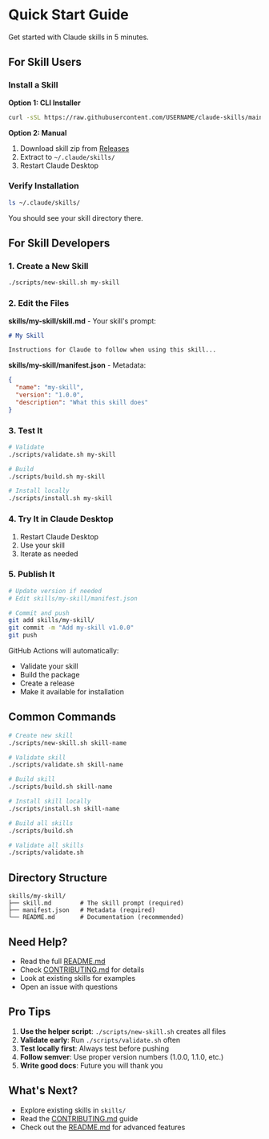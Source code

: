 # Quick Start Guide

Get started with Claude skills in 5 minutes.

## For Skill Users

### Install a Skill

**Option 1: CLI Installer**
```bash
curl -sSL https://raw.githubusercontent.com/USERNAME/claude-skills/main/scripts/install.sh | bash -s skill-name
```

**Option 2: Manual**
1. Download skill zip from [Releases](../../releases)
2. Extract to `~/.claude/skills/`
3. Restart Claude Desktop

### Verify Installation

```bash
ls ~/.claude/skills/
```

You should see your skill directory there.

## For Skill Developers

### 1. Create a New Skill

```bash
./scripts/new-skill.sh my-skill
```

### 2. Edit the Files

**skills/my-skill/skill.md** - Your skill's prompt:
```markdown
# My Skill

Instructions for Claude to follow when using this skill...
```

**skills/my-skill/manifest.json** - Metadata:
```json
{
  "name": "my-skill",
  "version": "1.0.0",
  "description": "What this skill does"
}
```

### 3. Test It

```bash
# Validate
./scripts/validate.sh my-skill

# Build
./scripts/build.sh my-skill

# Install locally
./scripts/install.sh my-skill
```

### 4. Try It in Claude Desktop

1. Restart Claude Desktop
2. Use your skill
3. Iterate as needed

### 5. Publish It

```bash
# Update version if needed
# Edit skills/my-skill/manifest.json

# Commit and push
git add skills/my-skill/
git commit -m "Add my-skill v1.0.0"
git push
```

GitHub Actions will automatically:
- Validate your skill
- Build the package
- Create a release
- Make it available for installation

## Common Commands

```bash
# Create new skill
./scripts/new-skill.sh skill-name

# Validate skill
./scripts/validate.sh skill-name

# Build skill
./scripts/build.sh skill-name

# Install skill locally
./scripts/install.sh skill-name

# Build all skills
./scripts/build.sh

# Validate all skills
./scripts/validate.sh
```

## Directory Structure

```
skills/my-skill/
├── skill.md        # The skill prompt (required)
├── manifest.json   # Metadata (required)
└── README.md       # Documentation (recommended)
```

## Need Help?

- Read the full [README.md](README.md)
- Check [CONTRIBUTING.md](CONTRIBUTING.md) for details
- Look at existing skills for examples
- Open an issue with questions

## Pro Tips

1. **Use the helper script**: `./scripts/new-skill.sh` creates all files
2. **Validate early**: Run `./scripts/validate.sh` often
3. **Test locally first**: Always test before pushing
4. **Follow semver**: Use proper version numbers (1.0.0, 1.1.0, etc.)
5. **Write good docs**: Future you will thank you

## What's Next?

- Explore existing skills in `skills/`
- Read the [CONTRIBUTING.md](CONTRIBUTING.md) guide
- Check out the [README.md](README.md) for advanced features
